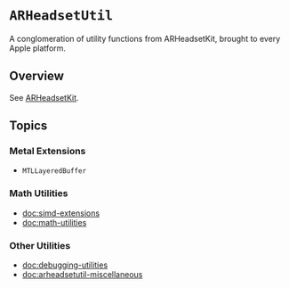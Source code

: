 # ``ARHeadsetUtil``

A conglomeration of utility functions from ARHeadsetKit, brought to every Apple platform.

## Overview

See [ARHeadsetKit](https://github.com/philipturner/ARHeadsetKit).

## Topics

### Metal Extensions

- ``MTLLayeredBuffer``

### Math Utilities

- <doc:simd-extensions>
- <doc:math-utilities>

### Other Utilities

- <doc:debugging-utilities>
- <doc:arheadsetutil-miscellaneous>
